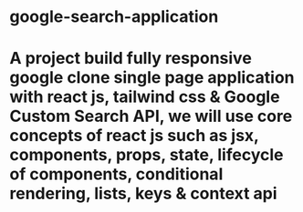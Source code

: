# google-search-application
# A project build fully responsive google clone single page application with react js, tailwind css & Google Custom Search API, we will use core concepts of react js such as jsx, components, props, state,  lifecycle of components, conditional rendering, lists, keys & context api
